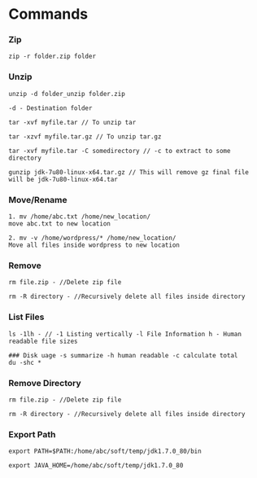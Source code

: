 # Commands

### Zip
```
zip -r folder.zip folder
```

### Unzip
```
unzip -d folder_unzip folder.zip
```
```
-d - Destination folder
```
```
tar -xvf myfile.tar // To unzip tar
```
```
tar -xzvf myfile.tar.gz // To unzip tar.gz
```
```
tar -xvf myfile.tar -C somedirectory // -c to extract to some directory
```
```
gunzip jdk-7u80-linux-x64.tar.gz // This will remove gz final file will be jdk-7u80-linux-x64.tar
```

### Move/Rename
```
1. mv /home/abc.txt /home/new_location/
move abc.txt to new location
```
```
2. mv -v /home/wordpress/* /home/new_location/
Move all files inside wordpress to new location

```
### Remove
```
rm file.zip - //Delete zip file
```
```
rm -R directory - //Recursively delete all files inside directory
```

### List Files
```
ls -1lh - // -1 Listing vertically -l File Information h - Human readable file sizes
```
```
### Disk uage -s summarize -h human readable -c calculate total
du -shc *
```

### Remove Directory
```
rm file.zip - //Delete zip file
```
```
rm -R directory - //Recursively delete all files inside directory
```

### Export Path
```
export PATH=$PATH:/home/abc/soft/temp/jdk1.7.0_80/bin
```
```
export JAVA_HOME=/home/abc/soft/temp/jdk1.7.0_80
```
